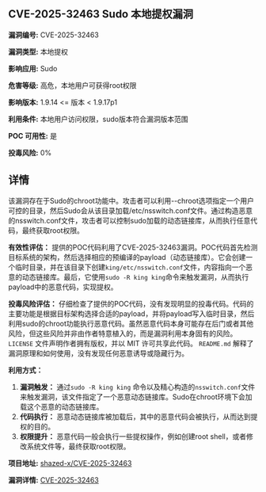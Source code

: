 ## CVE-2025-32463 Sudo 本地提权漏洞

**漏洞编号:** CVE-2025-32463

**漏洞类型:** 本地提权

**影响应用:** Sudo

**危害等级:** 高危，本地用户可获得root权限

**影响版本:** 1.9.14 <= 版本 < 1.9.17p1

**利用条件:** 本地用户访问权限，sudo版本符合漏洞版本范围

**POC 可用性:** 是

**投毒风险:** 0%

## 详情

该漏洞存在于Sudo的chroot功能中。攻击者可以利用--chroot选项指定一个用户可控的目录，然后Sudo会从该目录加载/etc/nsswitch.conf文件。通过构造恶意的nsswitch.conf文件，攻击者可以控制sudo加载的动态链接库，从而执行任意代码，最终获取root权限。

**有效性评估：**
提供的POC代码利用了CVE-2025-32463漏洞。POC代码首先检测目标系统的架构，然后选择相应的预编译的payload（动态链接库）。它会创建一个临时目录，并在该目录下创建`king/etc/nsswitch.conf`文件，内容指向一个恶意的动态链接库。最后，它使用`sudo -R king king`命令来触发漏洞，从而执行payload中的恶意代码，实现提权。

**投毒风险评估：**
仔细检查了提供的POC代码，没有发现明显的投毒代码。代码的主要功能是根据目标架构选择合适的payload，并将payload写入临时目录，然后利用sudo的chroot功能执行恶意代码。虽然恶意代码本身可能存在后门或者其他风险，但这些风险并非由作者特意植入的，而是漏洞利用本身固有的风险。`LICENSE` 文件声明作者拥有版权，并以 MIT 许可共享此代码。 `README.md` 解释了漏洞原理和如何使用，没有发现任何恶意诱导或隐藏行为。

**利用方式：**
1.  **漏洞触发：** 通过`sudo -R king king` 命令以及精心构造的`nsswitch.conf`文件来触发漏洞，该文件指定了一个恶意动态链接库。Sudo在chroot环境下会加载这个恶意的动态链接库。
2.  **代码执行：** 恶意动态链接库被加载后，其中的恶意代码会被执行，从而达到提权的目的。
3.  **权限提升：** 恶意代码一般会执行一些提权操作，例如创建root shell，或者修改系统文件等，最终获取root权限。

**项目地址:** [shazed-x/CVE-2025-32463](https://github.com/shazed-x/CVE-2025-32463)

**漏洞详情:** [CVE-2025-32463](https://nvd.nist.gov/vuln/detail/CVE-2025-32463)
